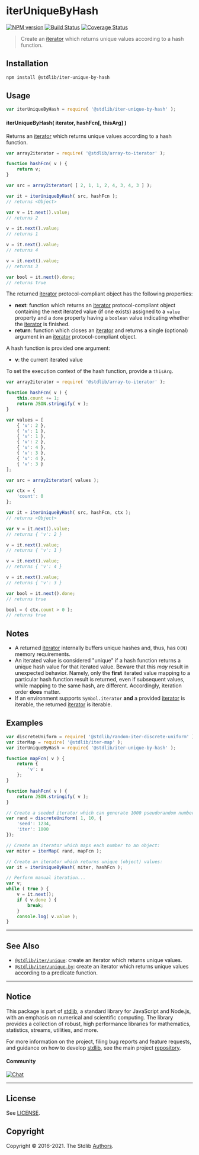 <!--

@license Apache-2.0

Copyright (c) 2019 The Stdlib Authors.

Licensed under the Apache License, Version 2.0 (the "License");
you may not use this file except in compliance with the License.
You may obtain a copy of the License at

   http://www.apache.org/licenses/LICENSE-2.0

Unless required by applicable law or agreed to in writing, software
distributed under the License is distributed on an "AS IS" BASIS,
WITHOUT WARRANTIES OR CONDITIONS OF ANY KIND, either express or implied.
See the License for the specific language governing permissions and
limitations under the License.

-->

# iterUniqueByHash

[![NPM version][npm-image]][npm-url] [![Build Status][test-image]][test-url] [![Coverage Status][coverage-image]][coverage-url] <!-- [![dependencies][dependencies-image]][dependencies-url] -->

> Create an [iterator][mdn-iterator-protocol] which returns unique values according to a hash function.

<!-- Section to include introductory text. Make sure to keep an empty line after the intro `section` element and another before the `/section` close. -->

<section class="intro">

</section>

<!-- /.intro -->

<!-- Package usage documentation. -->

<section class="installation">

## Installation

```bash
npm install @stdlib/iter-unique-by-hash
```

</section>

<section class="usage">

## Usage

```javascript
var iterUniqueByHash = require( '@stdlib/iter-unique-by-hash' );
```

#### iterUniqueByHash( iterator, hashFcn\[, thisArg] )

Returns an [iterator][mdn-iterator-protocol] which returns unique values according to a hash function.

```javascript
var array2iterator = require( '@stdlib/array-to-iterator' );

function hashFcn( v ) {
    return v;
}

var src = array2iterator( [ 2, 1, 1, 2, 4, 3, 4, 3 ] );

var it = iterUniqueByHash( src, hashFcn );
// returns <Object>

var v = it.next().value;
// returns 2

v = it.next().value;
// returns 1

v = it.next().value;
// returns 4

v = it.next().value;
// returns 3

var bool = it.next().done;
// returns true
```

The returned [iterator][mdn-iterator-protocol] protocol-compliant object has the following properties:

-   **next**: function which returns an [iterator][mdn-iterator-protocol] protocol-compliant object containing the next iterated value (if one exists) assigned to a `value` property and a `done` property having a `boolean` value indicating whether the [iterator][mdn-iterator-protocol] is finished.
-   **return**: function which closes an [iterator][mdn-iterator-protocol] and returns a single (optional) argument in an [iterator][mdn-iterator-protocol] protocol-compliant object.

A hash function is provided one argument:

-   **v**: the current iterated value

To set the execution context of the hash function, provide a `thisArg`.

<!-- eslint-disable object-curly-newline -->

```javascript
var array2iterator = require( '@stdlib/array-to-iterator' );

function hashFcn( v ) {
    this.count += 1;
    return JSON.stringify( v );
}

var values = [
    { 'v': 2 },
    { 'v': 1 },
    { 'v': 1 },
    { 'v': 2 },
    { 'v': 4 },
    { 'v': 3 },
    { 'v': 4 },
    { 'v': 3 }
];

var src = array2iterator( values );

var ctx = {
    'count': 0
};

var it = iterUniqueByHash( src, hashFcn, ctx );
// returns <Object>

var v = it.next().value;
// returns { 'v': 2 }

v = it.next().value;
// returns { 'v': 1 }

v = it.next().value;
// returns { 'v': 4 }

v = it.next().value;
// returns { 'v': 3 }

var bool = it.next().done;
// returns true

bool = ( ctx.count > 0 );
// returns true
```

</section>

<!-- /.usage -->

<!-- Package usage notes. Make sure to keep an empty line after the `section` element and another before the `/section` close. -->

<section class="notes">

## Notes

-   A returned [iterator][mdn-iterator-protocol] internally buffers unique hashes and, thus, has `O(N)` memory requirements.
-   An iterated value is considered "unique" if a hash function returns a unique hash value for that iterated value. Beware that this _may_ result in unexpected behavior. Namely, only the **first** iterated value mapping to a particular hash function result is returned, even if subsequent values, while mapping to the same hash, are different. Accordingly, iteration order **does** matter.
-   If an environment supports `Symbol.iterator` **and** a provided [iterator][mdn-iterator-protocol] is iterable, the returned [iterator][mdn-iterator-protocol] is iterable.

</section>

<!-- /.notes -->

<!-- Package usage examples. -->

<section class="examples">

## Examples

<!-- eslint no-undef: "error" -->

```javascript
var discreteUniform = require( '@stdlib/random-iter-discrete-uniform' );
var iterMap = require( '@stdlib/iter-map' );
var iterUniqueByHash = require( '@stdlib/iter-unique-by-hash' );

function mapFcn( v ) {
    return {
        'v': v
    };
}

function hashFcn( v ) {
    return JSON.stringify( v );
}

// Create a seeded iterator which can generate 1000 pseudorandom numbers:
var rand = discreteUniform( 1, 10, {
    'seed': 1234,
    'iter': 1000
});

// Create an iterator which maps each number to an object:
var miter = iterMap( rand, mapFcn );

// Create an iterator which returns unique (object) values:
var it = iterUniqueByHash( miter, hashFcn );

// Perform manual iteration...
var v;
while ( true ) {
    v = it.next();
    if ( v.done ) {
        break;
    }
    console.log( v.value );
}
```

</section>

<!-- /.examples -->

<!-- Section to include cited references. If references are included, add a horizontal rule *before* the section. Make sure to keep an empty line after the `section` element and another before the `/section` close. -->

<section class="references">

</section>

<!-- /.references -->

<!-- Section for related `stdlib` packages. Do not manually edit this section, as it is automatically populated. -->

<section class="related">

* * *

## See Also

-   <span class="package-name">[`@stdlib/iter/unique`][@stdlib/iter/unique]</span><span class="delimiter">: </span><span class="description">create an iterator which returns unique values.</span>
-   <span class="package-name">[`@stdlib/iter/unique-by`][@stdlib/iter/unique-by]</span><span class="delimiter">: </span><span class="description">create an iterator which returns unique values according to a predicate function.</span>

</section>

<!-- /.related -->

<!-- Section for all links. Make sure to keep an empty line after the `section` element and another before the `/section` close. -->


<section class="main-repo" >

* * *

## Notice

This package is part of [stdlib][stdlib], a standard library for JavaScript and Node.js, with an emphasis on numerical and scientific computing. The library provides a collection of robust, high performance libraries for mathematics, statistics, streams, utilities, and more.

For more information on the project, filing bug reports and feature requests, and guidance on how to develop [stdlib][stdlib], see the main project [repository][stdlib].

#### Community

[![Chat][chat-image]][chat-url]

---

## License

See [LICENSE][stdlib-license].


## Copyright

Copyright &copy; 2016-2021. The Stdlib [Authors][stdlib-authors].

</section>

<!-- /.stdlib -->

<!-- Section for all links. Make sure to keep an empty line after the `section` element and another before the `/section` close. -->

<section class="links">

[npm-image]: http://img.shields.io/npm/v/@stdlib/iter-unique-by-hash.svg
[npm-url]: https://npmjs.org/package/@stdlib/iter-unique-by-hash

[test-image]: https://github.com/stdlib-js/iter-unique-by-hash/actions/workflows/test.yml/badge.svg
[test-url]: https://github.com/stdlib-js/iter-unique-by-hash/actions/workflows/test.yml

[coverage-image]: https://img.shields.io/codecov/c/github/stdlib-js/iter-unique-by-hash/main.svg
[coverage-url]: https://codecov.io/github/stdlib-js/iter-unique-by-hash?branch=main

<!--

[dependencies-image]: https://img.shields.io/david/stdlib-js/iter-unique-by-hash.svg
[dependencies-url]: https://david-dm.org/stdlib-js/iter-unique-by-hash/main

-->

[chat-image]: https://img.shields.io/gitter/room/stdlib-js/stdlib.svg
[chat-url]: https://gitter.im/stdlib-js/stdlib/

[stdlib]: https://github.com/stdlib-js/stdlib

[stdlib-authors]: https://github.com/stdlib-js/stdlib/graphs/contributors

[stdlib-license]: https://raw.githubusercontent.com/stdlib-js/iter-unique-by-hash/main/LICENSE

[mdn-iterator-protocol]: https://developer.mozilla.org/en-US/docs/Web/JavaScript/Reference/Iteration_protocols#The_iterator_protocol

<!-- <related-links> -->

[@stdlib/iter/unique]: https://github.com/stdlib-js/iter-unique

[@stdlib/iter/unique-by]: https://github.com/stdlib-js/iter-unique-by

<!-- </related-links> -->

</section>

<!-- /.links -->
